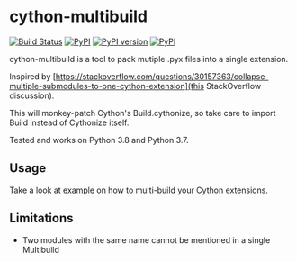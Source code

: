 cython-multibuild
=================
[![Build Status](https://travis-ci.org/smok-serwis/cython-multibuild.svg)](https://travis-ci.org/smok-serwis/cython-multibuild)
[![PyPI](https://img.shields.io/pypi/pyversions/cython-multibuild.svg)](https://pypi.python.org/pypi/cython-multibuild)
[![PyPI version](https://badge.fury.io/py/cython-multibuild.svg)](https://badge.fury.io/py/cython-multibuild)
[![PyPI](https://img.shields.io/pypi/implementation/cython-multibuild.svg)](https://pypi.python.org/pypi/cython-multibuild)

cython-multibuild is a tool to pack mutiple .pyx files
into a single extension.

Inspired by [https://stackoverflow.com/questions/30157363/collapse-multiple-submodules-to-one-cython-extension](this StackOverflow discussion).

This will monkey-patch Cython's Build.cythonize, so take care to import
Build instead of Cythonize itself.

Tested and works on Python 3.8 and Python 3.7.

Usage
-----
Take a look at [example](example/) on how to multi-build your Cython extensions.


Limitations
-----------

* Two modules with the same name cannot be mentioned in a single Multibuild
